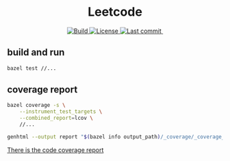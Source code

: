 <h1 align="center">Leetcode</h1>

<div align="center"><p>
    <a href="https://github.com/liubang/leetcode/actions">
        <img src="https://img.shields.io/github/actions/workflow/status/liubang/leetcode/integrate.yml?style=flat-square&branch=main" alt="Build"/>
    </a>
    <a href="https://github.com/liubang/leetcode/blob/main/LICENSE">
        <img src="https://img.shields.io/github/license/liubang/leetcode?style=flat-square&logo=MIT&label=License" alt="License"/>
    </a>
    <a href="https://github.com/liubang/leetcode/pulse">
        <img src="https://img.shields.io/github/last-commit/liubang/leetcode?style=flat-square" alt="Last commit"/>
    </a>
    <a href="#">
        <img src="https://img.shields.io/github/languages/top/liubang/leetcode?style=flat-square"
alt="" />
    </a>
</p></div>

## build and run

```bash
bazel test //...
```

## coverage report

```bash
bazel coverage -s \
    --instrument_test_targets \
    --combined_report=lcov \
    //...

genhtml --output report "$(bazel info output_path)/_coverage/_coverage_report.dat"
```

[There is the code coverage report](https://liubang.github.io/leetcode/src/index.html)
